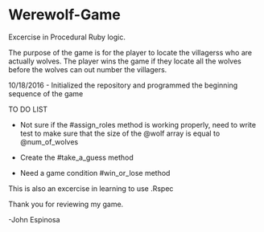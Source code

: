 # Werewolf-Game

Excercise in Procedural Ruby logic. 

The purpose of the game is for the player to locate the villagerss who are actually wolves.
The player wins the game if they locate all the wolves before the wolves can out number the villagers.

10/18/2016 - Initialized the repository and programmed the beginning sequence of the game



TO DO LIST
- Not sure if the #assign_roles method is working properly, need to write test to make sure that
  the size of the @wolf array is equal to @num_of_wolves

- Create the #take_a_guess method

- Need a game condition #win_or_lose method

This is also an excercise in learning to use .Rspec

Thank you for reviewing my game.

-John Espinosa
